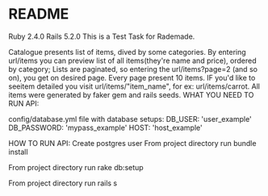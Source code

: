 # README
Ruby 2.4.0
Rails 5.2.0
This is a Test Task for Rademade. 

Catalogue presents list of items, dived by some categories.
By entering url/items you can preview list of all items(they're name and price), ordered by category;
Lists are paginated, so entering the url/items?page=2 (and so on), you get on desired page. Every page present 10 items.
IF you'd like to seeitem detailed you visit url/items/"item_name", for ex: url/items/carrot.
All items were generated by faker gem and rails seeds.
WHAT YOU NEED TO RUN API:

config/database.yml file with database setups:
DB_USER: 'user_example'
DB_PASSWORD: 'mypass_example'
HOST: 'host_example'

HOW TO RUN API:
Create postgres user
From project directory run bundle install

From project directory run rake db:setup

From project directory run rails s




